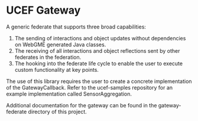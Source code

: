 # UCEF Gateway
A generic federate that supports three broad capabilities:
1. The sending of interactions and object updates without dependencies on WebGME generated Java classes.
2. The receiving of all interactions and object reflections sent by other federates in the federation.
3. The hooking into the federate life cycle to enable the user to execute custom functionality at key points.

The use of this library requires the user to create a concrete implementation of the GatewayCallback. Refer to the ucef-samples repository for an example implementation called SensorAggregation.

Additional documentation for the gateway can be found in the gateway-federate directory of this project.

